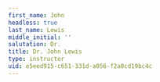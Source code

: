```yaml
---
first_name: John
headless: true
last_name: Lewis
middle_initial: ''
salutation: Dr.
title: Dr. John Lewis
type: instructor
uid: e5eed915-c651-331d-a056-f2a8cd19bc4c
---
```

